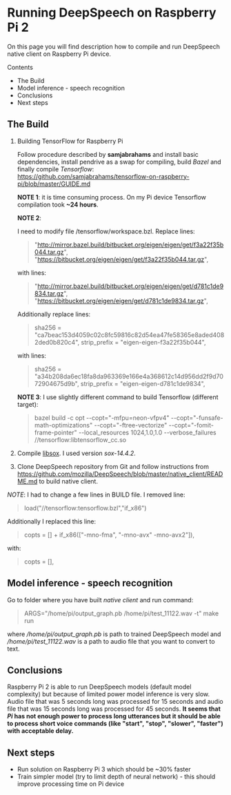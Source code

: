 # Running DeepSpeech on Raspberry Pi 2

On this page you will find description how to compile and run DeepSpeech native client on Raspberry Pi device. 

Contents
* The Build
* Model inference - speech recognition
* Conclusions
* Next steps

## The Build 

1. Building TensorFlow for Raspberry Pi

    Follow procedure described by **samjabrahams** and install basic dependencies, install pendrive as a swap for compiling, build *Bazel* and finally compile *Tensorflow*: <https://github.com/samjabrahams/tensorflow-on-raspberry-pi/blob/master/GUIDE.md>

    **NOTE 1**: it is time consuming process. On my Pi device Tensorflow compilation took **~24 hours**. 

    **NOTE 2**:

    I need to modify file /tensorflow/workspace.bzl. Replace lines:
    
    > "http://mirror.bazel.build/bitbucket.org/eigen/eigen/get/f3a22f35b044.tar.gz",
    >  "https://bitbucket.org/eigen/eigen/get/f3a22f35b044.tar.gz",

    with lines:

    > "http://mirror.bazel.build/bitbucket.org/eigen/eigen/get/d781c1de9834.tar.gz",
    > "https://bitbucket.org/eigen/eigen/get/d781c1de9834.tar.gz",

    Additionally replace lines:
    > sha256 = "ca7beac153d4059c02c8fc59816c82d54ea47fe58365e8aded4082ded0b820c4",
    > strip_prefix = "eigen-eigen-f3a22f35b044",

    with lines:
    > sha256 = "a34b208da6ec18fa8da963369e166e4a368612c14d956dd2f9d7072904675d9b",
    > strip_prefix = "eigen-eigen-d781c1de9834",

    **NOTE 3**: I use slightly different command to build Tensorflow (different target):

    > bazel build -c opt --copt="-mfpu=neon-vfpv4" --copt="-funsafe-math-optimizations" --copt="-ftree-vectorize" --copt="-fomit-frame-pointer" --local_resources 1024,1.0,1.0 --verbose_failures //tensorflow:libtensorflow_cc.so

2. Compile [libsox](https://sourceforge.net/projects/sox/). I used version *sox-14.4.2*.

3. Clone DeepSpeech repository from Git and follow instructions from <https://github.com/mozilla/DeepSpeech/blob/master/native_client/README.md> to build native client. 

*NOTE*: I had to change a few lines in BUILD file. I removed line:

> load("//tensorflow:tensorflow.bzl","if_x86")
 
Additionally I replaced this line:
> copts = [] + if_x86(["-mno-fma", "-mno-avx" -mno-avx2"]),

with:
> copts = [],

## Model inference - speech recognition

Go to folder where you have built *native client* and run command:

> ARGS="/home/pi/output_graph.pb /home/pi/test_11122.wav -t" make run

where */home/pi/output_graph.pb* is path to trained DeepSpeech model and */home/pi/test_11122.wav* is a path to audio file that you want to convert to text.

## Conclusions

Raspberry Pi 2 is able to run DeepSpeech models (default model complexity) but because of limited power model inference is very slow. Audio file that was 5 seconds long was processed for 15 seconds and audio file that was 15 seconds long was processed for 45 seconds. **It seems that *Pi* has not enough power to process long utterances but it should be able to process short voice commands (like "start", "stop", "slower", "faster") with acceptable delay.** 

## Next steps
* Run solution on Raspberry Pi 3 which should be ~30% faster
* Train simpler model (try to limit depth of neural network) - this should improve processing time on Pi device



